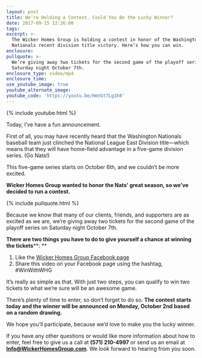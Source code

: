 ```yaml
---
layout: post
title: We're Holding a Contest. Could You Be the Lucky Winner?
date: 2017-09-15 12:26:00
tags:
excerpt: >-
  The Wicker Homes Group is holding a contest in honor of the Washington
  Nationals recent division title victory. Here’s how you can win.
enclosure:
pullquote: >-
  We’re giving away two tickets for the second game of the playoff series on
  Saturday night October 7th.
enclosure_type: video/mp4
enclosure_time:
use_youtube_image: true
youtube_alternate_image:
youtube_code: 'https://youtu.be/HmtGt7Lg1h8'
---
```



{% include youtube.html %}

Today, I’ve have a fun announcement.

First of all, you may have recently heard that the Washington Nationals baseball team just clinched the National League East Division title—which means that they will have home-field advantage in a five-game division series. (Go Nats!)

This five-game series starts on October 6th, and we couldn’t be more excited.

**Wicker Homes Group wanted to honor the Nats’ great season, so we’ve decided to run a contest.**

{% include pullquote.html %}

Because we know that many of our clients, friends, and supporters are as excited as we are, we’re giving away two tickets for the second game of the playoff series on Saturday night October 7th.

**There are two things you have to do to give yourself a chance at winning the tickets****:&nbsp;**

1. Like the [Wicker Homes Group Facebook page](https://www.facebook.com/WickerHomesGroup/)
2. Share this video on your Facebook page using the hashtag, #WinWithWHG

It’s really as simple as that. With just two steps, you can qualify to win two tickets to what we’re sure will be an awesome game.

There’s plenty of time to enter, so don’t forget to do so. **The contest starts today and the winner will be announced on Monday, October 2nd based on a random drawing.**

We hope you’ll participate, because we’d love to make you the lucky winner.

If you have any other questions or would like more information about how to enter, feel free to give us a call at **(571) 210-4997** or send us an email at **[Info@WickerHomesGroup.com](javascript:void(location.href='mailto:'+String.fromCharCode(73,110,102,111,64,87,105,99,107,101,114,72,111,109,101,115,71,114,111,117,112,46,99,111,109)))**. We look forward to hearing from you soon.